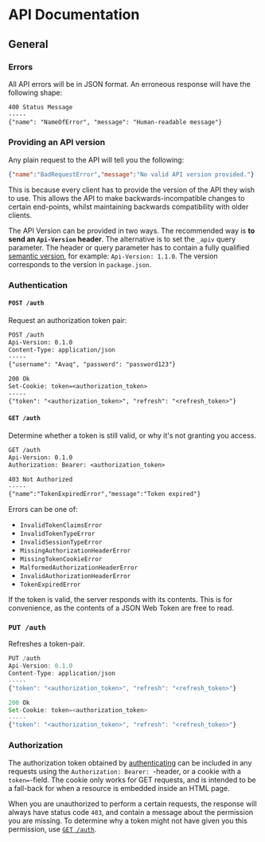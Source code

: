 # API Documentation

## General

### Errors

All API errors will be in JSON format. An erroneous response will have the
following shape:

```txt
400 Status Message
-----
{"name": "NameOfError", "message": "Human-readable message"}
```

### Providing an API version

Any plain request to the API will tell you the following:

```json
{"name":"BadRequestError","message":"No valid API version provided."}
```

This is because every client has to provide the version of the API they wish to
use. This allows the API to make backwards-incompatible changes to certain
end-points, whilst maintaining backwards compatibility with older clients.

The API Version can be provided in two ways. The recommended way is **to send
an `Api-Version` header**. The alternative is to set the `_apiv` query
parameter. The header or query parameter has to contain a fully qualified
[semantic version](http://semver.org/), for example: `Api-Version: 1.1.0`. The
version corresponds to the version in `package.json`.

### Authentication

#### `POST /auth`

Request an authorization token pair:

```txt
POST /auth
Api-Version: 0.1.0
Content-Type: application/json
-----
{"username": "Avaq", "password": "password123"}
```

```txt
200 Ok
Set-Cookie: token=<authorization_token>
-----
{"token": "<authorization_token>", "refresh": "<refresh_token>"}
```

#### `GET /auth`

Determine whether a token is still valid, or why it's not granting you access.

```txt
GET /auth
Api-Version: 0.1.0
Authorization: Bearer: <authorization_token>
```

```txt
403 Not Authorized
-----
{"name":"TokenExpiredError","message":"Token expired"}
```

Errors can be one of:

* `InvalidTokenClaimsError`
* `InvalidTokenTypeError`
* `InvalidSessionTypeError`
* `MissingAuthorizationHeaderError`
* `MissingTokenCookieError`
* `MalformedAuthorizationHeaderError`
* `InvalidAuthorizationHeaderError`
* `TokenExpiredError`

If the token is valid, the server responds with its contents. This is for
convenience, as the contents of a JSON Web Token are free to read.

### `PUT /auth`

Refreshes a token-pair.

```js
PUT /auth
Api-Version: 0.1.0
Content-Type: application/json
-----
{"token": "<authorization_token>", "refresh": "<refresh_token>"}
```

```js
200 Ok
Set-Cookie: token=<authorization_token>
-----
{"token": "<authorization_token>", "refresh": "<refresh_token>"}
```

### Authorization

The authorization token obtained by [authenticating](#authentication) can be
included in any requests using the `Authorization: Bearer: `-header, or a cookie
with a `token=`-field. The cookie only works for GET requests, and is intended
to be a fall-back for when a resource is embedded inside an HTML page.

When you are unauthorized to perform a certain requests, the response will
always have status code `403`, and contain a message about the permission you
are missing. To determine why a token might not have given you this permission,
use [`GET /auth`](#get-auth).
